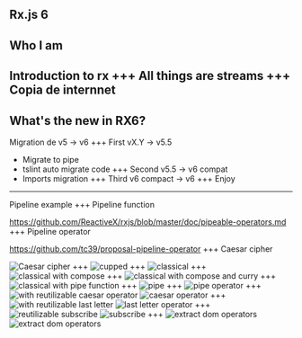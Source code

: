 Rx.js 6
--- 
Who I am
---
Introduction to rx
+++
All things are streams
+++
Copia de internnet
---
What's the new in RX6?
---
Migration de v5 -> v6
+++
First vX.Y -> v5.5
- Migrate to pipe
- tslint auto migrate code
+++
Second v5.5 -> v6 compat
- Imports migration
+++
Third v6 compact -> v6
+++
Enjoy
---
Pipeline example
+++
Pipeline function

  https://github.com/ReactiveX/rxjs/blob/master/doc/pipeable-operators.md
+++
Pipeline operator

  https://github.com/tc39/proposal-pipeline-operator
+++
Caesar cipher

![Caesar cipher](presentation/assets/Caesar_cipher.png)
+++
![cupped](presentation/assets/66.png)
+++
![classical](presentation/assets/00.png)
+++
![classical with compose](presentation/assets/01.png)
+++
![classical with compose and curry](presentation/assets/02.png)
+++
![classical with pipe function](presentation/assets/03.png)
+++
![pipe](presentation/assets/04.png)
+++
![pipe operator](presentation/assets/05.png)
+++
![with reutilizable caesar operator](presentation/assets/06.png)
![caesar operator](presentation/assets/caesar.png)
+++
![with reutilizable last letter](presentation/assets/07.png)
![last letter operator](presentation/assets/lastLetter.png)
+++
![reutilizable subscribe](presentation/assets/08.png)
![subscribe](presentation/assets/subscribe.png)
+++
![extract dom operators](presentation/assets/09.png)
![extract dom operators](presentation/assets/domManipulation.png)
